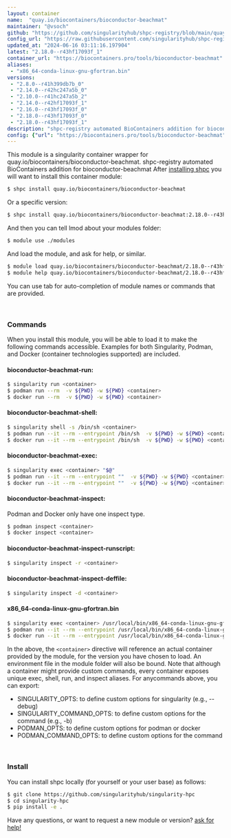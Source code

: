 ```yaml
---
layout: container
name:  "quay.io/biocontainers/bioconductor-beachmat"
maintainer: "@vsoch"
github: "https://github.com/singularityhub/shpc-registry/blob/main/quay.io/biocontainers/bioconductor-beachmat/container.yaml"
config_url: "https://raw.githubusercontent.com/singularityhub/shpc-registry/main/quay.io/biocontainers/bioconductor-beachmat/container.yaml"
updated_at: "2024-06-16 03:11:16.197904"
latest: "2.18.0--r43hf17093f_1"
container_url: "https://biocontainers.pro/tools/bioconductor-beachmat"
aliases:
 - "x86_64-conda-linux-gnu-gfortran.bin"
versions:
 - "2.8.0--r41h399db7b_0"
 - "2.14.0--r42hc247a5b_0"
 - "2.10.0--r41hc247a5b_2"
 - "2.14.0--r42hf17093f_1"
 - "2.16.0--r43hf17093f_0"
 - "2.18.0--r43hf17093f_0"
 - "2.18.0--r43hf17093f_1"
description: "shpc-registry automated BioContainers addition for bioconductor-beachmat"
config: {"url": "https://biocontainers.pro/tools/bioconductor-beachmat", "maintainer": "@vsoch", "description": "shpc-registry automated BioContainers addition for bioconductor-beachmat", "latest": {"2.18.0--r43hf17093f_1": "sha256:cfdc4f1d75a4ff8090d4fe6b49bc295fea50d717b447f2609b285aac82700366"}, "tags": {"2.8.0--r41h399db7b_0": "sha256:59f89eeaa0653e777d623574f908dd365141b2f4ca040d2df35f90fff9676927", "2.14.0--r42hc247a5b_0": "sha256:f24cbf0d202ad3a5091f8c0cb35440f57c83880ff5757d01ac52c9acf0bd75db", "2.10.0--r41hc247a5b_2": "sha256:e69c1cce07f67cb7248da843f945e32332b94d91bc72e27dd2c36ae70a200a2d", "2.14.0--r42hf17093f_1": "sha256:d0e05c216adc665cbca205b21cf1733e4f1e6358cb0a3941c9548215cbbe5117", "2.16.0--r43hf17093f_0": "sha256:38dbfce24fbdd86020d56172732703b192445dee3d4782160ef2a380454c06de", "2.18.0--r43hf17093f_0": "sha256:5d574ad397dd99f7a3c7e595c50ec852ae3461a04d89c74f79fd09a501e70a8f", "2.18.0--r43hf17093f_1": "sha256:cfdc4f1d75a4ff8090d4fe6b49bc295fea50d717b447f2609b285aac82700366"}, "docker": "quay.io/biocontainers/bioconductor-beachmat", "aliases": {"x86_64-conda-linux-gnu-gfortran.bin": "/usr/local/bin/x86_64-conda-linux-gnu-gfortran.bin"}}
---
```


This module is a singularity container wrapper for quay.io/biocontainers/bioconductor-beachmat.
shpc-registry automated BioContainers addition for bioconductor-beachmat
After [installing shpc](#install) you will want to install this container module:


```bash
$ shpc install quay.io/biocontainers/bioconductor-beachmat
```

Or a specific version:

```bash
$ shpc install quay.io/biocontainers/bioconductor-beachmat:2.18.0--r43hf17093f_1
```

And then you can tell lmod about your modules folder:

```bash
$ module use ./modules
```

And load the module, and ask for help, or similar.

```bash
$ module load quay.io/biocontainers/bioconductor-beachmat/2.18.0--r43hf17093f_1
$ module help quay.io/biocontainers/bioconductor-beachmat/2.18.0--r43hf17093f_1
```

You can use tab for auto-completion of module names or commands that are provided.

<br>

### Commands

When you install this module, you will be able to load it to make the following commands accessible.
Examples for both Singularity, Podman, and Docker (container technologies supported) are included.

#### bioconductor-beachmat-run:

```bash
$ singularity run <container>
$ podman run --rm  -v ${PWD} -w ${PWD} <container>
$ docker run --rm  -v ${PWD} -w ${PWD} <container>
```

#### bioconductor-beachmat-shell:

```bash
$ singularity shell -s /bin/sh <container>
$ podman run --it --rm --entrypoint /bin/sh  -v ${PWD} -w ${PWD} <container>
$ docker run --it --rm --entrypoint /bin/sh  -v ${PWD} -w ${PWD} <container>
```

#### bioconductor-beachmat-exec:

```bash
$ singularity exec <container> "$@"
$ podman run --it --rm --entrypoint ""  -v ${PWD} -w ${PWD} <container> "$@"
$ docker run --it --rm --entrypoint ""  -v ${PWD} -w ${PWD} <container> "$@"
```

#### bioconductor-beachmat-inspect:

Podman and Docker only have one inspect type.

```bash
$ podman inspect <container>
$ docker inspect <container>
```

#### bioconductor-beachmat-inspect-runscript:

```bash
$ singularity inspect -r <container>
```

#### bioconductor-beachmat-inspect-deffile:

```bash
$ singularity inspect -d <container>
```


#### x86_64-conda-linux-gnu-gfortran.bin

```bash
$ singularity exec <container> /usr/local/bin/x86_64-conda-linux-gnu-gfortran.bin
$ podman run --it --rm --entrypoint /usr/local/bin/x86_64-conda-linux-gnu-gfortran.bin   -v ${PWD} -w ${PWD} <container> -c " $@"
$ docker run --it --rm --entrypoint /usr/local/bin/x86_64-conda-linux-gnu-gfortran.bin   -v ${PWD} -w ${PWD} <container> -c " $@"
```



In the above, the `<container>` directive will reference an actual container provided
by the module, for the version you have chosen to load. An environment file in the
module folder will also be bound. Note that although a container
might provide custom commands, every container exposes unique exec, shell, run, and
inspect aliases. For anycommands above, you can export:

 - SINGULARITY_OPTS: to define custom options for singularity (e.g., --debug)
 - SINGULARITY_COMMAND_OPTS: to define custom options for the command (e.g., -b)
 - PODMAN_OPTS: to define custom options for podman or docker
 - PODMAN_COMMAND_OPTS: to define custom options for the command

<br>

### Install

You can install shpc locally (for yourself or your user base) as follows:

```bash
$ git clone https://github.com/singularityhub/singularity-hpc
$ cd singularity-hpc
$ pip install -e .
```

Have any questions, or want to request a new module or version? [ask for help!](https://github.com/singularityhub/singularity-hpc/issues)